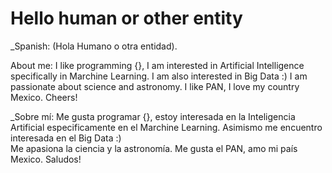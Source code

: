 # Hello human or other entity 
_Spanish: (Hola Humano o otra entidad).


About me: I like programming {}, I am interested in Artificial Intelligence specifically in Marchine Learning.
               I am also interested in Big Data :)
                    I am passionate about science and astronomy. I like PAN, I love my country Mexico.
                     Cheers!
                    
                    

_Sobre mí: Me gusta programar {}, estoy interesada en la Inteligencia Artificial especificamente en el Marchine Learning. 
               Asimismo me encuentro interesada en el Big Data :)             
                    Me apasiona la ciencia y la astronomía. Me gusta el PAN, amo mi país Mexico.
                    Saludos!
